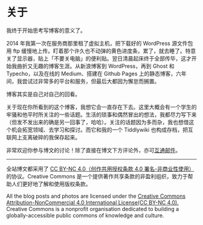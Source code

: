 # 关于


我终于开始思考写博客的意义了。

2014 年我第一次在服务商那里租了虚拟主机，把下载好的 WordPress 源文件包用 ftp 缓慢地上传。盯着那个许久也不动弹的黄色进度条，累了，就去睡了。特意关了显示器，贴上「不要关电脑」的便利贴。翌日清晨起床终于全部传毕，这才开始我曲折又无趣的博客生涯。从新浪博客到 WordPress，再到 Ghost 和 Typecho，以及在线的 Medium、搭建在 Github Pages 上的静态博客，六年间，我尝试过非常多的平台和服务，但最后大都因为懈怠而搁置。

博客其实是自己对自己的回看。

关于现在你所看到的这个博客，我想它会一直存在下去。这里大概会有一个学生的牢骚和他平时所关注的一些话题。生活的琐事和偶然冒出的想法，我都尽力写下来（但发不发出来的确是另一回事了，哈哈）。关注的话题因为多而杂，我也想借这个机会拓宽领域、去学习和探讨。而它和我的一个 Tiddlywiki 也构成存档，把互联网上支离破碎的我保存起来。


非常欢迎你参与博文的讨论！除了直接在博文下方评论外，亦可[互通邮件](mailto:fanrongbin0201@gmail.com)。

---

全站博文都采用了 [CC BY-NC 4.0（创作共用授权条款 4.0 署名-非商业性使用）](ttps://creativecommons.org/licenses/by-nc/4.0)的协议。Creative Commons 是一个提供著作共享条款的非盈利组织，致力于帮助人们更好地了解和使用版权条款。

All the blog posts and photos are licensed under the [Creative Commons Attribution-NonCommercial 4.0 International License(CC BY-NC 4.0).](https://creativecommons.org/licenses/by-nc/4.0) Creative Commons is a nonprofit organisation dedicated to building a globally-accessible public commons of knowledge and culture.
